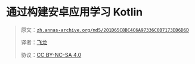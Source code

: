 # 通过构建安卓应用学习 Kotlin

> 原文：[`zh.annas-archive.org/md5/201D65C8BC4C6A97336C0B7173DD6D6D`](https://zh.annas-archive.org/md5/201D65C8BC4C6A97336C0B7173DD6D6D)
> 
> 译者：[飞龙](https://github.com/wizardforcel)
> 
> 协议：[CC BY-NC-SA 4.0](http://creativecommons.org/licenses/by-nc-sa/4.0/)